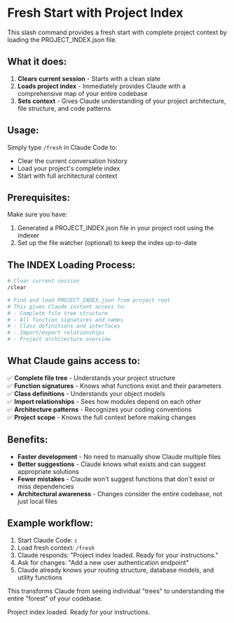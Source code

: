 # Fresh Start with Project Index

This slash command provides a fresh start with complete project context by loading the PROJECT_INDEX.json file.

## What it does:

1. **Clears current session** - Starts with a clean slate
2. **Loads project index** - Immediately provides Claude with a comprehensive map of your entire codebase
3. **Sets context** - Gives Claude understanding of your project architecture, file structure, and code patterns

## Usage:

Simply type `/fresh` in Claude Code to:
- Clear the current conversation history
- Load your project's complete index
- Start with full architectural context

## Prerequisites:

Make sure you have:
1. Generated a PROJECT_INDEX.json file in your project root using the indexer
2. Set up the file watcher (optional) to keep the index up-to-date

## The INDEX Loading Process:

```bash
# Clear current session
/clear

# Find and load PROJECT_INDEX.json from project root
# This gives Claude instant access to:
# - Complete file tree structure  
# - All function signatures and names
# - Class definitions and interfaces
# - Import/export relationships
# - Project architecture overview
```

## What Claude gains access to:

✅ **Complete file tree** - Understands your project structure  
✅ **Function signatures** - Knows what functions exist and their parameters  
✅ **Class definitions** - Understands your object models  
✅ **Import relationships** - Sees how modules depend on each other  
✅ **Architecture patterns** - Recognizes your coding conventions  
✅ **Project scope** - Knows the full context before making changes  

## Benefits:

- **Faster development** - No need to manually show Claude multiple files
- **Better suggestions** - Claude knows what exists and can suggest appropriate solutions
- **Fewer mistakes** - Claude won't suggest functions that don't exist or miss dependencies
- **Architectural awareness** - Changes consider the entire codebase, not just local files

## Example workflow:

1. Start Claude Code: `c`
2. Load fresh context: `/fresh`  
3. Claude responds: "Project index loaded. Ready for your instructions."
4. Ask for changes: "Add a new user authentication endpoint"
5. Claude already knows your routing structure, database models, and utility functions

This transforms Claude from seeing individual "trees" to understanding the entire "forest" of your codebase.

Project index loaded. Ready for your instructions.